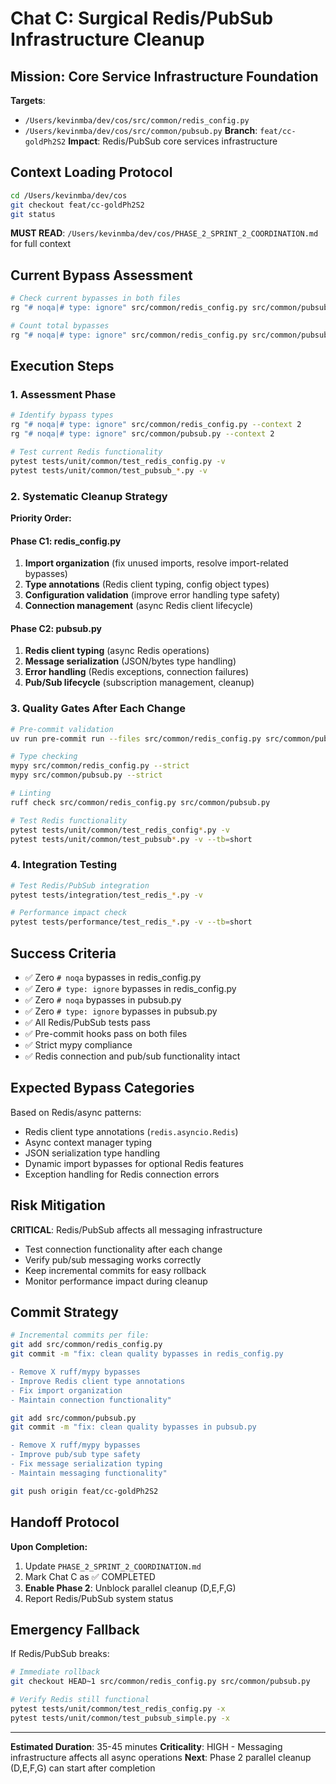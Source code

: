 # Chat C: Surgical Redis/PubSub Infrastructure Cleanup

## Mission: Core Service Infrastructure Foundation
**Targets**:
- `/Users/kevinmba/dev/cos/src/common/redis_config.py`
- `/Users/kevinmba/dev/cos/src/common/pubsub.py`
**Branch**: `feat/cc-goldPh2S2`
**Impact**: Redis/PubSub core services infrastructure

## Context Loading Protocol
```bash
cd /Users/kevinmba/dev/cos
git checkout feat/cc-goldPh2S2
git status
```

**MUST READ**: `/Users/kevinmba/dev/cos/PHASE_2_SPRINT_2_COORDINATION.md` for full context

## Current Bypass Assessment
```bash
# Check current bypasses in both files
rg "# noqa|# type: ignore" src/common/redis_config.py src/common/pubsub.py

# Count total bypasses
rg "# noqa|# type: ignore" src/common/redis_config.py src/common/pubsub.py | wc -l
```

## Execution Steps

### 1. Assessment Phase
```bash
# Identify bypass types
rg "# noqa|# type: ignore" src/common/redis_config.py --context 2
rg "# noqa|# type: ignore" src/common/pubsub.py --context 2

# Test current Redis functionality
pytest tests/unit/common/test_redis_config.py -v
pytest tests/unit/common/test_pubsub_*.py -v
```

### 2. Systematic Cleanup Strategy
**Priority Order:**

#### Phase C1: redis_config.py
1. **Import organization** (fix unused imports, resolve import-related bypasses)
2. **Type annotations** (Redis client typing, config object types)
3. **Configuration validation** (improve error handling type safety)
4. **Connection management** (async Redis client lifecycle)

#### Phase C2: pubsub.py
1. **Redis client typing** (async Redis operations)
2. **Message serialization** (JSON/bytes type handling)
3. **Error handling** (Redis exceptions, connection failures)
4. **Pub/Sub lifecycle** (subscription management, cleanup)

### 3. Quality Gates After Each Change
```bash
# Pre-commit validation
uv run pre-commit run --files src/common/redis_config.py src/common/pubsub.py

# Type checking
mypy src/common/redis_config.py --strict
mypy src/common/pubsub.py --strict

# Linting
ruff check src/common/redis_config.py src/common/pubsub.py

# Test Redis functionality
pytest tests/unit/common/test_redis_config*.py -v
pytest tests/unit/common/test_pubsub*.py -v --tb=short
```

### 4. Integration Testing
```bash
# Test Redis/PubSub integration
pytest tests/integration/test_redis_*.py -v

# Performance impact check
pytest tests/performance/test_redis_*.py -v --tb=short
```

## Success Criteria
- ✅ Zero `# noqa` bypasses in redis_config.py
- ✅ Zero `# type: ignore` bypasses in redis_config.py
- ✅ Zero `# noqa` bypasses in pubsub.py
- ✅ Zero `# type: ignore` bypasses in pubsub.py
- ✅ All Redis/PubSub tests pass
- ✅ Pre-commit hooks pass on both files
- ✅ Strict mypy compliance
- ✅ Redis connection and pub/sub functionality intact

## Expected Bypass Categories
Based on Redis/async patterns:
- Redis client type annotations (`redis.asyncio.Redis`)
- Async context manager typing
- JSON serialization type handling
- Dynamic import bypasses for optional Redis features
- Exception handling for Redis connection errors

## Risk Mitigation
**CRITICAL**: Redis/PubSub affects all messaging infrastructure
- Test connection functionality after each change
- Verify pub/sub messaging works correctly
- Keep incremental commits for easy rollback
- Monitor performance impact during cleanup

## Commit Strategy
```bash
# Incremental commits per file:
git add src/common/redis_config.py
git commit -m "fix: clean quality bypasses in redis_config.py

- Remove X ruff/mypy bypasses
- Improve Redis client type annotations
- Fix import organization
- Maintain connection functionality"

git add src/common/pubsub.py
git commit -m "fix: clean quality bypasses in pubsub.py

- Remove X ruff/mypy bypasses
- Improve pub/sub type safety
- Fix message serialization typing
- Maintain messaging functionality"

git push origin feat/cc-goldPh2S2
```

## Handoff Protocol
**Upon Completion:**
1. Update `PHASE_2_SPRINT_2_COORDINATION.md`
2. Mark Chat C as ✅ COMPLETED
3. **Enable Phase 2**: Unblock parallel cleanup (D,E,F,G)
4. Report Redis/PubSub system status

## Emergency Fallback
If Redis/PubSub breaks:
```bash
# Immediate rollback
git checkout HEAD~1 src/common/redis_config.py src/common/pubsub.py

# Verify Redis still functional
pytest tests/unit/common/test_redis_config.py -x
pytest tests/unit/common/test_pubsub_simple.py -x
```

---
**Estimated Duration**: 35-45 minutes
**Criticality**: HIGH - Messaging infrastructure affects all async operations
**Next**: Phase 2 parallel cleanup (D,E,F,G) can start after completion
